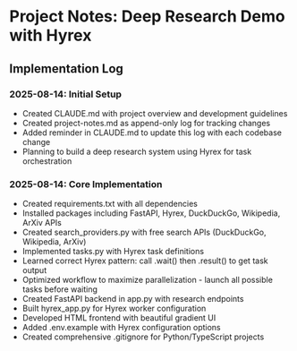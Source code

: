 # Project Notes: Deep Research Demo with Hyrex

## Implementation Log

### 2025-08-14: Initial Setup
- Created CLAUDE.md with project overview and development guidelines
- Created project-notes.md as append-only log for tracking changes
- Added reminder in CLAUDE.md to update this log with each codebase change
- Planning to build a deep research system using Hyrex for task orchestration

### 2025-08-14: Core Implementation
- Created requirements.txt with all dependencies
- Installed packages including FastAPI, Hyrex, DuckDuckGo, Wikipedia, ArXiv APIs
- Created search_providers.py with free search APIs (DuckDuckGo, Wikipedia, ArXiv)
- Implemented tasks.py with Hyrex task definitions
- Learned correct Hyrex pattern: call .wait() then .result() to get task output
- Optimized workflow to maximize parallelization - launch all possible tasks before waiting
- Created FastAPI backend in app.py with research endpoints
- Built hyrex_app.py for Hyrex worker configuration
- Developed HTML frontend with beautiful gradient UI
- Added .env.example with Hyrex configuration options
- Created comprehensive .gitignore for Python/TypeScript projects